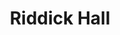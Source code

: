---
categories:
- '1956'
- '1957'
events:
- audio_id: sa-rwb-001
  building: Riddick Hall
  categories: riddick-hall
  description: 'State College admits two African-American graduate students into the
    School of Engineering: Robert Clemons and Hardy Liston. Clemons became the college''s
    first black graduate; Liston later withdrew and didn''t complete his degree.'
  event_decade: '1950'
  event_id: '93'
  excerpt: State College admits two African-American graduate students into the School
    of Engineering&#58; Robert Clemons and Hardy Liston. Clemons became the college's
    first black graduate; Liston later withdrew and didn't complete his degree.
  iiif_crop: null
  image id (orig): '0230556'
  image_caption: null
  image_id: '0230556'
  image_type: null
  redirect_from: /events/2/index.html
  start_date: 01/01/1957
  title: First African-American Graduate Students Admitted
  year: '1957'
- audio_id: null
  building: Riddick Hall
  categories: riddick-hall
  description: 'The first four African-American undergraduates enrolled at North Carolina
    State College: Ed Carson, Manuel Crockett, Irwin Holmes, and Walter Holmes.'
  event_decade: '1950'
  event_id: '99'
  excerpt: The first four African-American undergraduates enrolled at North Carolina
    State College&#58; Ed Carson, Manuel Crockett, Irwin Holmes, and Walter Holmes.
  iiif_crop: null
  image id (orig): null
  image_caption: null
  image_id: null
  image_type: No Image
  redirect_from: null
  start_date: 1/1/1956
  title: First African-American Undergraduates
  year: '1956'
lat: '35.785'
layout: post
lng: '-78.668297'
order: 34
permalink: places/riddick-hall/
place: riddick-hall
title: Riddick Hall

---